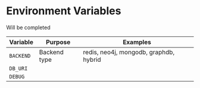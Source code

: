 
# Environment Variables

Will be completed

| Variable              | Purpose                                                                                    | Examples                               |
|-----------------------|--------------------------------------------------------------------------------------------|----------------------------------------|
| `BACKEND`             | Backend type                                                                               | redis, neo4j, mongodb, graphdb, hybrid |
| `DB_URI`              |                                                                                            |                                        |
| `DEBUG`               |                                                                                            |                                        |
